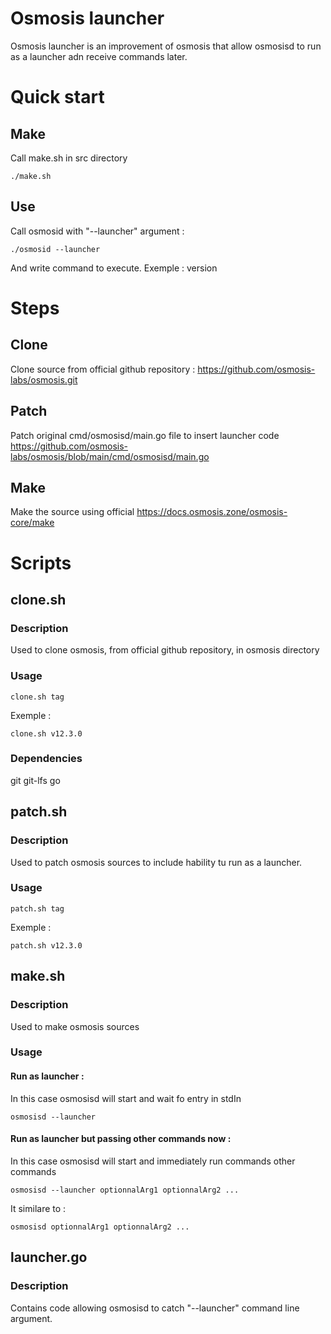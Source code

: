 # Osmosis launcher
Osmosis launcher is an improvement of osmosis that allow osmosisd to run as a launcher adn receive commands later.

# Quick start
## Make
Call make.sh in src directory
```console
./make.sh
```
## Use
Call osmosid with "--launcher" argument :
```console
./osmosid --launcher
```

And write command to execute.
Exemple : version

# Steps
## Clone
Clone source from official github repository :
https://github.com/osmosis-labs/osmosis.git
## Patch
Patch original cmd/osmosisd/main.go file to insert launcher code
https://github.com/osmosis-labs/osmosis/blob/main/cmd/osmosisd/main.go
## Make
Make the source using official
https://docs.osmosis.zone/osmosis-core/make
# Scripts
## clone.sh
### Description
Used to clone osmosis, from official github repository, in osmosis directory

### Usage
```console
clone.sh tag
```
Exemple :
```console
clone.sh v12.3.0
```
### Dependencies
git
git-lfs
go  

## patch.sh
### Description
Used to patch osmosis sources to include hability tu run as a launcher.
### Usage
```console
patch.sh tag
```
Exemple :
```console
patch.sh v12.3.0
```
## make.sh
### Description
Used to make osmosis sources
### Usage
#### Run as launcher :
In this case osmosisd will start and wait fo entry in stdIn
```console
osmosisd --launcher
```
#### Run as launcher but passing other commands now :
In this case osmosisd will start and immediately run commands other commands
```console
osmosisd --launcher optionnalArg1 optionnalArg2 ...
```

It similare to :
```console
osmosisd optionnalArg1 optionnalArg2 ...
```

## launcher.go
### Description
Contains code allowing osmosisd to catch "--launcher" command line argument.

